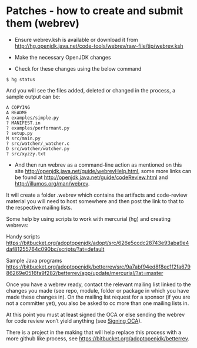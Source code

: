# Patches - how to create and submit them (webrev)

* Ensure webrev.ksh is available or download it from http://hg.openjdk.java.net/code-tools/webrev/raw-file/tip/webrev.ksh

* Make the necessary OpenJDK changes

* Check for these changes using the below command

```
$ hg status
```

And you will see the files added, deleted or changed in the process, a sample output can be:

```
A COPYING
A README
A examples/simple.py
? MANIFEST.in
? examples/performant.py
? setup.py
M src/main.py
? src/watcher/_watcher.c
D src/watcher/watcher.py
? src/xyzzy.txt
```
* And then run webrev as a command-line action as mentioned on this site http://openjdk.java.net/guide/webrevHelp.html, some more links can be found at  http://openjdk.java.net/guide/codeReview.html and http://illumos.org/man/webrev.

It will create a folder .webrev which contains the artifacts and code-review material you will need to host somewhere and then post the link to that to the respective mailing lists.

Some help by using scripts to work with mercurial (hg) and creating webrevs:

Handy scripts https://bitbucket.org/adoptopenjdk/adopt/src/626e5ccdc28743e93aba9e4daf81255764c090bc/scripts/?at=default

Sample Java programs
https://bitbucket.org/adoptopenjdk/betterrev/src/9a7abf94ed8f8ec1f2fa67986269e0516fa9f282/betterrev/app/update/mercurial/?at=master

Once you have a webrev ready, contact the relevant mailing list linked to the changes you made (see repo, module, folder or package in which you have made these changes in). On the mailing list request for a sponsor (if you are not a committer yet), you also be asked to cc more than one mailing lists in.

At this point you must at least signed the OCA or else sending the webrev for code review won’t yield anything (see [Signing OCA](about_oca_-_signing_the_oca.md)).

There is a project in the making that will help replace this process with a more github like process, see https://bitbucket.org/adoptopenjdk/betterrev.